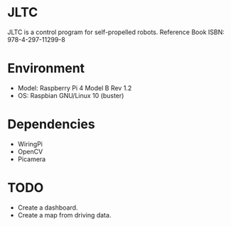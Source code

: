 # JLTC
JLTC is a control program for self-propelled robots.
Reference Book ISBN: 978-4-297-11299-8

# Environment
- Model: Raspberry Pi 4 Model B Rev 1.2
- OS: Raspbian GNU/Linux 10 (buster)

# Dependencies
- WiringPi
- OpenCV
- Picamera

# TODO
- Create a dashboard.
- Create a map from driving data.
